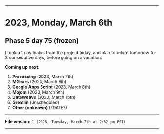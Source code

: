 
***

# 2023, Monday, March 6th

## Phase 5 day 75 (frozen)

I took a 1 day hiatus from the project today, and plan to return tomorrow for 3 consecutive days, before going on a vacation.

**Coming up next:**

1. **Processing** (2023, March 7th)
2. **MGears** (2023, March 8th)
3. **Google Apps Script** (2023, March 8th)
4. **Mojom** (2023, March 9th)
5. **DataWeave** (2023, March 15th)
6. **Gremlin** (unscheduled)
7. **Other (unknown)** (?DATE?)

<!-- Today wasn't planned to be a development day for new repositories. I am taking a temporary break from it to work on other projects. If I can gather more languages, I might start phase 4 (2022) earlier. <!-- Work is being done to get the [`Learn`](https://github.com/seanpm2001/Learn/) repository back up to date, as I couldn't keep up in the last 3 days of phase 3 of 2022. The current phase finished yesterday (2022, Tuesday, November 29th) new repositories are expected to start being created at an unknown time in 2022 December. !--> 

<!-- This is the end of phase 4 (2022) of the acceleration project for `seanpm2001/Learn`. !-->

***

**File version:** `1 (2023, Tuesday, March 7th at 2:52 pm PST)`

***
